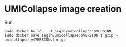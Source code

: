 # UMICollapse image creation
Run:
```
sudo docker build . -t seglh/umicollapse:$VERSION
sudo docker save seglh/umicollapse:$VERSION | gzip > umicollapse_v$VERSION.tar.gz
```